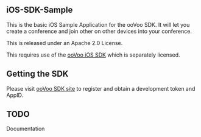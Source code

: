 ## iOS-SDK-Sample

This is the basic iOS Sample Application for the ooVoo SDK. It will let you create a conference and join other on other devices into your conference.

This is released under an Apache 2.0 License.

This requires use of the [ooVoo iOS SDK](http://www.oovoo.com/SDK) which is separately licensed. 

## Getting the SDK
Please visit [ooVoo SDK site](http://www.oovoo.com/SDK) to register and obtain a development token and AppID.

## TODO
Documentation
